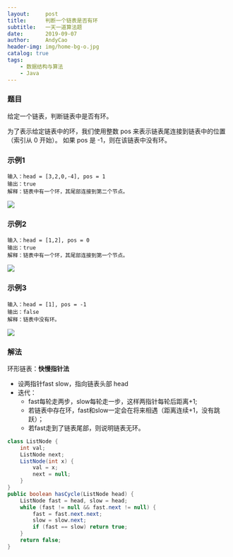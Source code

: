 ```yaml
---
layout:     post
title:      判断一个链表是否有环
subtitle:   一天一道算法题
date:       2019-09-07
author:     AndyCao
header-img: img/home-bg-o.jpg
catalog: true
tags:
    - 数据结构与算法
    - Java
---
```

### 题目
给定一个链表，判断链表中是否有环。

为了表示给定链表中的环，我们使用整数 pos 来表示链表尾连接到链表中的位置（索引从 0 开始）。 如果 pos 是 -1，则在该链表中没有环。

### 示例1
```
输入：head = [3,2,0,-4], pos = 1
输出：true
解释：链表中有一个环，其尾部连接到第二个节点。
```
![](https://assets.leetcode-cn.com/aliyun-lc-upload/uploads/2018/12/07/circularlinkedlist.png)

### 示例2
```
输入：head = [1,2], pos = 0
输出：true
解释：链表中有一个环，其尾部连接到第一个节点。
```
![](https://assets.leetcode-cn.com/aliyun-lc-upload/uploads/2018/12/07/circularlinkedlist_test2.png)

### 示例3
```
输入：head = [1], pos = -1
输出：false
解释：链表中没有环。
```
![](https://assets.leetcode-cn.com/aliyun-lc-upload/uploads/2018/12/07/circularlinkedlist_test3.png)

### 解法
环形链表：**快慢指针法**
- 设两指针fast slow，指向链表头部 head
- 迭代：
  - fast每轮走两步，slow每轮走一步，这样两指针每轮后距离+1;
  - 若链表中存在环，fast和slow一定会在将来相遇（距离连续+1，没有跳跃）；
  - 若fast走到了链表尾部，则说明链表无环。

``` java
class ListNode {
    int val;
    ListNode next;
    ListNode(int x) {
        val = x;
        next = null;
    }
}
public boolean hasCycle(ListNode head) {
    ListNode fast = head, slow = head;
    while (fast != null && fast.next != null) {
        fast = fast.next.next;
        slow = slow.next;
        if (fast == slow) return true;
    }
    return false;
}
```